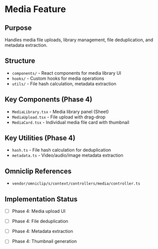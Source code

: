 # Media Feature

## Purpose
Handles media file uploads, library management, file deduplication, and metadata extraction.

## Structure
- `components/` - React components for media library UI
- `hooks/` - Custom hooks for media operations
- `utils/` - File hash calculation, metadata extraction

## Key Components (Phase 4)
- `MediaLibrary.tsx` - Media library panel (Sheet)
- `MediaUpload.tsx` - File upload with drag-drop
- `MediaCard.tsx` - Individual media file card with thumbnail

## Key Utilities (Phase 4)
- `hash.ts` - File hash calculation for deduplication
- `metadata.ts` - Video/audio/image metadata extraction

## Omniclip References
- `vendor/omniclip/s/context/controllers/media/controller.ts`

## Implementation Status
- [ ] Phase 4: Media upload UI
- [ ] Phase 4: File deduplication
- [ ] Phase 4: Metadata extraction
- [ ] Phase 4: Thumbnail generation

